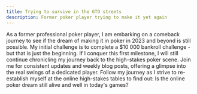 ```yaml
---
title: Trying to survive in the GTO streets
description: Former poker player trying to make it yet again
---
```


As a former professional poker player, I am embarking on a comeback journey to see if the dream of making it in poker in 2023 and beyond is still possible. My initial challenge is to complete a $10 000 bankroll challenge - but that is just the beginning. If I conquer this first milestone, I will still continue chronicling my journey back to the high-stakes poker scene. Join me for consistent updates and weekly blog posts, offering a glimpse into the real swings of a dedicated player. Follow my journey as I strive to re-establish myself at the online high-stakes tables to find out: Is the online poker dream still alive and well in today's games?
